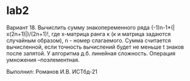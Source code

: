 # lab2

Вариант 18. Вычислить сумму знакопеременного ряда (-1)n-1*(|х(2n+1)|)/(2n+1)!, где х-матрица ранга к (к и матрица задаются случайным образом), n - номер слагаемого. Сумма считается вычисленной, если точность вычислений будет не меньше t знаков после запятой. У алгоритма д.б. линейная сложность. Операция умножения –поэлементная.

Выполнил: Романов И.В. ИСТбд-21

